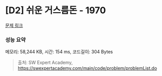 # [D2] 쉬운 거스름돈 - 1970 

[문제 링크](https://swexpertacademy.com/main/code/problem/problemDetail.do?contestProbId=AV5PsIl6AXIDFAUq) 

### 성능 요약

메모리: 58,244 KB, 시간: 154 ms, 코드길이: 304 Bytes



> 출처: SW Expert Academy, https://swexpertacademy.com/main/code/problem/problemList.do